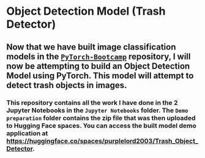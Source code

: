 # Object Detection Model (Trash Detector)

## Now that we have built image classification models in the [`PyTorch-Bootcamp`](https://github.com/purplelord2003/PyTorch-Bootcamp) repository, I will now be attempting to build an Object Detection Model using PyTorch. This model will attempt to detect trash objects in images.

### This repository contains all the work I have done in the 2 Jupyter Notebooks in the `Jupyter Notebooks` folder. The `Demo preparation` folder contains the zip file that was then uploaded to Hugging Face spaces. You can access the built model demo application at https://huggingface.co/spaces/purplelord2003/Trash_Object_Detector.
